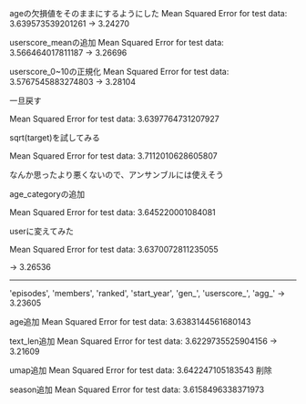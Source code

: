 ageの欠損値をそのままにするようにした
Mean Squared Error for test data: 3.639573539201261
-> 3.24270

userscore_meanの追加
Mean Squared Error for test data: 3.566464017811187
-> 3.26696

userscore_0~10の正規化
Mean Squared Error for test data: 3.5767545883274803
-> 3.28104

一旦戻す

Mean Squared Error for test data: 3.6397764731207927

sqrt(target)を試してみる

Mean Squared Error for test data: 3.7112010628605807

なんか思ったより悪くないので、アンサンブルには使えそう

age_categoryの追加

Mean Squared Error for test data: 3.645220001084081

userに変えてみた

Mean Squared Error for test data: 3.6370072811235055

-> 3.26536

---

'episodes', 'members', 'ranked', 'start_year', 'gen_', 'userscore_', 'agg_'
-> 3.23605

age追加
Mean Squared Error for test data: 3.6383144561680143

text_len追加
Mean Squared Error for test data: 3.6229735525904156
-> 3.21609

umap追加
Mean Squared Error for test data: 3.642247105183543
削除

season追加
Mean Squared Error for test data: 3.6158496338371973
